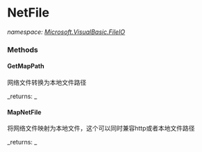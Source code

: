 ﻿
# NetFile
_namespace: [Microsoft.VisualBasic.FileIO](N-Microsoft.VisualBasic.FileIO.md)_



### Methods

#### GetMapPath
网络文件转换为本地文件路径

_returns: _
#### MapNetFile
将网络文件映射为本地文件，这个可以同时兼容http或者本地文件路径

_returns: _



